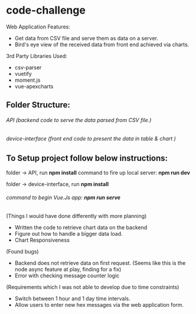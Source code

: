 # code-challenge

Web Application Features:
* Get data from CSV file and serve them as data on a server.
* Bird's eye view of the received data from front end achieved via charts. 

3rd Party Libraries Used:
* csv-parser
* vuetify
* moment.js
* vue-apexcharts


## Folder Structure: 

###### API (backend code to serve the data parsed from CSV file.)
###### device-interface (front end code to present the data in table & chart )

## To Setup project follow below instructions: 
folder -> API, run **npm install**
command to fire up local server: **npm run dev**


folder -> device-interface, run **npm install**
###### command to begin Vue.Js app: **npm run serve**


(Things I would have done differently with more planning)
* Written the code to retrieve chart data on the backend
* Figure out how to handle a bigger data load.
* Chart Responsiveness

(Found bugs)
* Backend does not retrieve data on first request. (Seems like this is the node async feature at play, finding for a fix)
* Error with checking message counter logic

(Requirements which I was not able to develop due to time constraints)
* Switch between 1 hour and 1 day time intervals.
* Allow users to enter new hex messages via the web application form.
